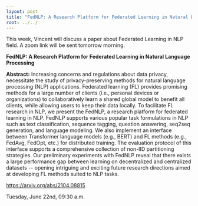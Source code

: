 ```yaml
---
layout: post
title: "FedNLP: A Research Platform for Federated Learning in Natural Language Processing"
root: ../../
---
```

This week, Vincent will discuss a paper about Federated Learning in NLP field. A zoom link will be sent tomorrow morning.

**FedNLP: A Research Platform for Federated Learning in Natural Language Processing**

**Abstract:**
Increasing concerns and regulations about data privacy, necessitate the study of privacy-preserving methods for natural language processing (NLP) applications. Federated learning (FL) provides promising methods for a large number of clients (i.e., personal devices or organizations) to collaboratively learn a shared global model to benefit all clients, while allowing users to keep their data locally. To facilitate FL research in NLP, we present the FedNLP, a research platform for federated learning in NLP. FedNLP supports various popular task formulations in NLP such as text classification, sequence tagging, question answering, seq2seq generation, and language modeling. We also implement an interface between Transformer language models (e.g., BERT) and FL methods (e.g., FedAvg, FedOpt, etc.) for distributed training. The evaluation protocol of this interface supports a comprehensive collection of non-IID partitioning strategies. Our preliminary experiments with FedNLP reveal that there exists a large performance gap between learning on decentralized and centralized datasets -- opening intriguing and exciting future research directions aimed at developing FL methods suited to NLP tasks. 

https://arxiv.org/abs/2104.08815

Tuesday, June 22nd, 09:30 a.m.
